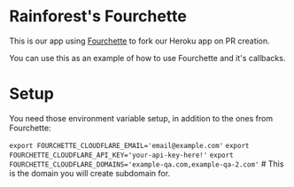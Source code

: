 # Rainforest's Fourchette

This is our app using [Fourchette](https://github.com/jipiboily/fourchette) to fork our Heroku app on PR creation.

You can use this as an example of how to use Fourchette and it's callbacks.

# Setup

You need those environment variable setup, in addition to the ones from Fourchette:

`export FOURCHETTE_CLOUDFLARE_EMAIL='email@example.com'`
`export FOURCHETTE_CLOUDFLARE_API_KEY='your-api-key-here!'`
`export FOURCHETTE_CLOUDFLARE_DOMAINS='example-qa.com,example-qa-2.com'` # This is the domain you will create subdomain for.